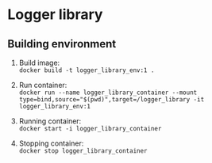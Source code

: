 # Logger library

## Building environment

1. Build image: </br>
`docker build -t logger_library_env:1 .`

2. Run container: </br>
`docker run --name logger_library_container --mount type=bind,source="$(pwd)",target=/logger_library -it logger_library_env:1`

3. Running container: </br>
`docker start -i logger_library_container`

4. Stopping container: </br>
`docker stop logger_library_container`